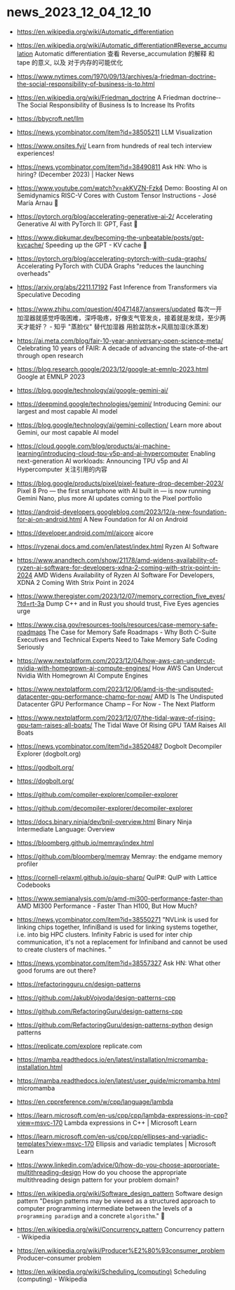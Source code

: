 # news_2023_12_04_12_10

- https://en.wikipedia.org/wiki/Automatic_differentiation
- https://en.wikipedia.org/wiki/Automatic_differentiation#Reverse_accumulation
  Automatic differentiation
  查看 Reverse_accumulation 的解释 和 tape 的意义, 以及 对于内存的可能优化

- https://www.nytimes.com/1970/09/13/archives/a-friedman-doctrine-the-social-responsibility-of-business-is-to.html
- https://en.wikipedia.org/wiki/Friedman_doctrine
  A Friedman doctrine‐- The Social Responsibility of Business Is to Increase Its Profits

- https://bbycroft.net/llm
- https://news.ycombinator.com/item?id=38505211
  LLM Visualization

- https://www.onsites.fyi/
  Learn from hundreds of real tech interview experiences!

- https://news.ycombinator.com/item?id=38490811
  Ask HN: Who is hiring? (December 2023) | Hacker News

- https://www.youtube.com/watch?v=akKVZN-Fzk4
  Demo: Boosting AI on Semidynamics RISC-V Cores with Custom Tensor Instructions - José María Arnau
  🌟

- https://pytorch.org/blog/accelerating-generative-ai-2/
  Accelerating Generative AI with PyTorch II: GPT, Fast
  🌟
- https://www.dipkumar.dev/becoming-the-unbeatable/posts/gpt-kvcache/
  Speeding up the GPT - KV cache
  🌟
- https://pytorch.org/blog/accelerating-pytorch-with-cuda-graphs/
  Accelerating PyTorch with CUDA Graphs
  "reduces the launching overheads"
- https://arxiv.org/abs/2211.17192
  Fast Inference from Transformers via Speculative Decoding

- https://www.zhihu.com/question/40471487/answers/updated
  每次一开加湿器就感觉呼吸困难，深呼吸疼，好像支气管发炎，接着就是发烧，至少两天才能好？ - 知乎
  "蒸脸仪" 替代加湿器
  用脸盆防水+风扇加湿(水蒸发)

- https://ai.meta.com/blog/fair-10-year-anniversary-open-science-meta/
  Celebrating 10 years of FAIR: A decade of advancing the state-of-the-art through open research

- https://blog.research.google/2023/12/google-at-emnlp-2023.html
  Google at EMNLP 2023

- https://blog.google/technology/ai/google-gemini-ai/
- https://deepmind.google/technologies/gemini/
  Introducing Gemini: our largest and most capable AI model
- https://blog.google/technology/ai/gemini-collection/
  Learn more about Gemini, our most capable AI model

- https://cloud.google.com/blog/products/ai-machine-learning/introducing-cloud-tpu-v5p-and-ai-hypercomputer
  Enabling next-generation AI workloads: Announcing TPU v5p and AI Hypercomputer
  关注引用的内容

- https://blog.google/products/pixel/pixel-feature-drop-december-2023/
  Pixel 8 Pro — the first smartphone with AI built in — is now running Gemini Nano, plus more AI updates coming to the Pixel portfolio
- https://android-developers.googleblog.com/2023/12/a-new-foundation-for-ai-on-android.html
  A New Foundation for AI on Android
- https://developer.android.com/ml/aicore
  aicore

- https://ryzenai.docs.amd.com/en/latest/index.html
  Ryzen AI Software
- https://www.anandtech.com/show/21178/amd-widens-availability-of-ryzen-ai-software-for-developers-xdna-2-coming-with-strix-point-in-2024
  AMD Widens Availability of Ryzen AI Software For Developers, XDNA 2 Coming With Strix Point in 2024

- https://www.theregister.com/2023/12/07/memory_correction_five_eyes/?td=rt-3a
  Dump C++ and in Rust you should trust, Five Eyes agencies urge
- https://www.cisa.gov/resources-tools/resources/case-memory-safe-roadmaps
  The Case for Memory Safe Roadmaps - Why Both C-Suite Executives and Technical Experts Need to Take Memory Safe Coding Seriously

- https://www.nextplatform.com/2023/12/04/how-aws-can-undercut-nvidia-with-homegrown-ai-compute-engines/
  How AWS Can Undercut Nvidia With Homegrown AI Compute Engines

- https://www.nextplatform.com/2023/12/06/amd-is-the-undisputed-datacenter-gpu-performance-champ-for-now/
  AMD Is The Undisputed Datacenter GPU Performance Champ – For Now - The Next Platform

- https://www.nextplatform.com/2023/12/07/the-tidal-wave-of-rising-gpu-tam-raises-all-boats/
  The Tidal Wave Of Rising GPU TAM Raises All Boats

- https://news.ycombinator.com/item?id=38520487
  Dogbolt Decompiler Explorer (dogbolt.org)
- https://godbolt.org/
- https://dogbolt.org/
- https://github.com/compiler-explorer/compiler-explorer
- https://github.com/decompiler-explorer/decompiler-explorer

- https://docs.binary.ninja/dev/bnil-overview.html
  Binary Ninja Intermediate Language: Overview

- https://bloomberg.github.io/memray/index.html
- https://github.com/bloomberg/memray
  Memray: the endgame memory profiler

- https://cornell-relaxml.github.io/quip-sharp/
  QuIP#: QuIP with Lattice Codebooks

- https://www.semianalysis.com/p/amd-mi300-performance-faster-than
  AMD MI300 Performance - Faster Than H100, But How Much?
- https://news.ycombinator.com/item?id=38550271
  "NVLink is used for linking chips together, InfiniBand is used for linking systems together, i.e. into big HPC clusters. Infinity Fabric is used for inter chip communication, it's not a replacement for Infiniband and cannot be used to create clusters of machines. "

- https://news.ycombinator.com/item?id=38557327
  Ask HN: What other good forums are out there?

- https://refactoringguru.cn/design-patterns
- https://github.com/JakubVojvoda/design-patterns-cpp
- https://github.com/RefactoringGuru/design-patterns-cpp
- https://github.com/RefactoringGuru/design-patterns-python
  design patterns

- https://replicate.com/explore
  replicate.com

- https://mamba.readthedocs.io/en/latest/installation/micromamba-installation.html
- https://mamba.readthedocs.io/en/latest/user_guide/micromamba.html
  micromamba

- https://en.cppreference.com/w/cpp/language/lambda
- https://learn.microsoft.com/en-us/cpp/cpp/lambda-expressions-in-cpp?view=msvc-170
  Lambda expressions in C++ | Microsoft Learn

- https://learn.microsoft.com/en-us/cpp/cpp/ellipses-and-variadic-templates?view=msvc-170
  Ellipsis and variadic templates | Microsoft Learn

- https://www.linkedin.com/advice/0/how-do-you-choose-appropriate-multithreading-design
  How do you choose the appropriate multithreading design pattern for your problem domain?
- https://en.wikipedia.org/wiki/Software_design_pattern
  Software design pattern
  "Design patterns may be viewed as a structured approach to computer programming intermediate between the levels of a `programming paradigm` and a concrete `algorithm`."
  🌟
- https://en.wikipedia.org/wiki/Concurrency_pattern
  Concurrency pattern - Wikipedia
- https://en.wikipedia.org/wiki/Producer%E2%80%93consumer_problem
  Producer–consumer problem

- https://en.wikipedia.org/wiki/Scheduling_(computing)
  Scheduling (computing) - Wikipedia
